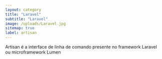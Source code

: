```yaml
---
layout: category
title: "Laravel"
subtitle: "Laravel"
image: /uploads/Laravel.jpg
sitemap: true
label: artisan
---
```


Artisan é a interface de linha de comando presente no framework Laravel ou microframework Lumen